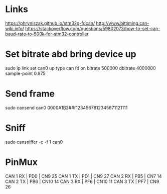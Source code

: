 # Links
https://phryniszak.github.io/stm32g-fdcan/
http://www.bittiming.can-wiki.info/
https://stackoverflow.com/questions/59802073/how-to-set-can-baud-rate-to-500k-for-stm32-controller


# Set bitrate abd bring device up
sudo ip link set can0 up type can fd on bitrate 500000 dbitrate 4000000 sample-point 0.875

# Send frame
sudo cansend can0 0000A1B2##f1234567812345671121111

# Sniff
sudo cansniffer -c -f 1 can0

# PinMux

CAN 1 RX |	PD0 |	CN9 25
CAN 1 TX |	PD1 |	CN9 27
CAN 2 RX |	PB5 |	CN7 14
CAN 2 TX |	PB6 |	CN10 14
CAN 3 RX |	PF6 |	CN10 11
CAN 3 TX |	PF7 |	CN9 26

